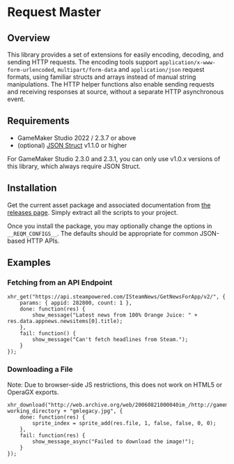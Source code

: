 # Request Master

## Overview

This library provides a set of extensions for easily encoding, decoding, and sending HTTP requests. The encoding tools support `application/x-www-form-urlencoded`, `multipart/form-data` and `application/json` request formats, using familiar structs and arrays instead of manual string manipulations. The HTTP helper functions also enable sending requests and receiving responses at source, without a separate HTTP asynchronous event.

## Requirements

- GameMaker Studio 2022 / 2.3.7 or above
- (optional) [JSON Struct](https://github.com/dicksonlaw583/JsonStruct) v1.1.0 or higher

For GameMaker Studio 2.3.0 and 2.3.1, you can only use v1.0.x versions of this library, which always require JSON Struct.

## Installation

Get the current asset package and associated documentation from [the releases page](https://github.com/dicksonlaw583/RequestMaster/releases). Simply extract all the scripts to your project.

Once you install the package, you may optionally change the options in `__REQM_CONFIGS__`. The defaults should be appropriate for common JSON-based HTTP APIs.

## Examples

### Fetching from an API Endpoint
```
xhr_get("https://api.steampowered.com/ISteamNews/GetNewsForApp/v2/", {
    params: { appid: 282800, count: 1 },
    done: function(res) {
        show_message("Latest news from 100% Orange Juice: " + res.data.appnews.newsitems[0].title);
    },
    fail: function() {
        show_message("Can't fetch headlines from Steam.");
    }
});
```

### Downloading a File

Note: Due to browser-side JS restrictions, this does not work on HTML5 or OperaGX exports.

```
xhr_download("http://web.archive.org/web/20060821000040im_/http://gamemaker.nl/images/header.jpg", working_directory + "gmlegacy.jpg", {
	done: function(res) {
		sprite_index = sprite_add(res.file, 1, false, false, 0, 0);
	},
	fail: function(res) {
		show_message_async("Failed to download the image!");
	}
});
```
